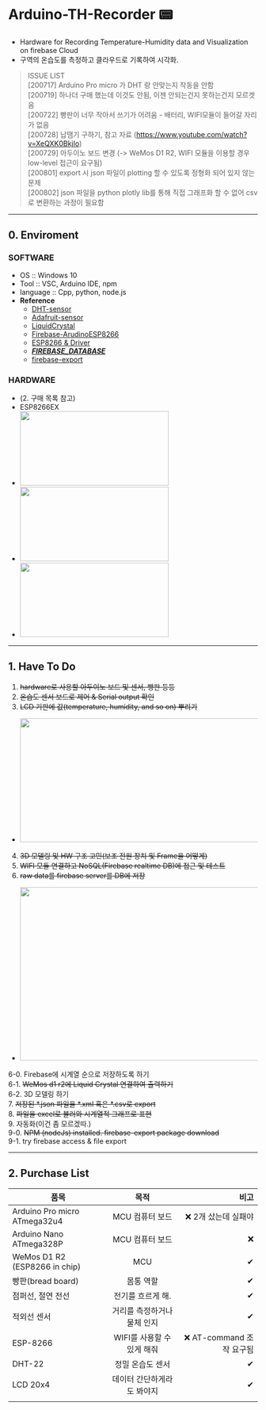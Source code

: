 # Arduino-TH-Recorder 📟  
- Hardware for Recording Temperature-Humidity data and Visualization on firebase Cloud  
- 구역의 온습도를 측정하고 클라우드로 기록하여 시각화.    

 > ISSUE LIST  
 > [200717] Arduino Pro micro 가 DHT 랑 안맞는지 작동을 안함  
 > [200719] 하나더 구매 했는데 이것도 안됨, 이젠 안되는건지 못하는건지 모르겟음  
 > [200722] 빵판이 너무 작아서 쓰기가 어려움 - 배터리, WIFI모듈이 들어갈 자리가 없음  
 > [200728] 납땜기 구하기, 참고 자료 (https://www.youtube.com/watch?v=XeQXK0BkjIo)  
 > [200729] 아두이노 보드 변경 (-> WeMos D1 R2, WIFI 모듈을 이용할 경우 low-level 접근이 요구됨)  
 > [200801] export 시 json 파일이 plotting 할 수 있도록 정형화 되어 있지 않는 문제  
 > [200802] json 파일을 python plotly lib를 통해 직접 그래프화 할 수 없어 csv로 변환하는 과정이 필요함

--------------------------------------------------------    
## 0. Enviroment
### SOFTWARE
- OS :: Windows 10  
- Tool :: VSC, Arduino IDE, npm  
- language :: Cpp, python, node.js  
- <b>Reference</b>  
  - [DHT-sensor](https://github.com/adafruit/DHT-sensor-library)         
  - [Adafruit-sensor](https://github.com/adafruit/Adafruit_Sensor)
  - [LiquidCrystal](https://github.com/fdebrabander/Arduino-LiquidCrystal-I2C-library)
  - [Firebase-ArudinoESP8266](https://github.com/FirebaseExtended/firebase-arduino)
  - [ESP8266 & Driver](http://blog.daum.net/rockjjy99/2453)
  - [<I>__FIREBASE_DATABASE__</I>](https://console.firebase.google.com/u/0/project/arduino-th-firebase/database/arduino-th-firebase/data)  
  - [firebase-export](https://github.com/sinisavukovic/firebase-export)
### HARDWARE
- (2. 구매 목록 참고)
- ESP8266EX  
- <img src="https://user-images.githubusercontent.com/26760693/88066284-8c7a7000-cba8-11ea-86d3-01b5af752ef0.jpg"  width="300" height="150">  
- <img src="https://user-images.githubusercontent.com/26760693/88080089-8b9e0a00-cbb9-11ea-8283-2d7a3851af7d.png"  width="300" height="150">  
- <img src="https://user-images.githubusercontent.com/26760693/88070811-10832680-cbae-11ea-8fa9-01a02a447c5f.png"  width="300" height="150">  

------------------ --------------------------------------    


## 1. Have To Do
1. ~~hardware로 사용할 아두이노 보드 및 센서, 빵판 등등~~  
2. ~~온습도 센서 보드로 제어 & Serial output 확인~~  
3. ~~LCD 기판에 값(temperature, humidity, and so on) 뿌리기~~  
*  <img src="https://user-images.githubusercontent.com/26760693/88080350-e9caed00-cbb9-11ea-97f4-aa4d692da0cf.jpg"  width="500" height="250">
4. ~~3D 모델링 및 HW 구조 고민(보조 전원 장치 및 Frame을 어떻게)~~  
5. ~~WIFI 모듈 연결하고 NoSQL(Firebase realtime DB)에 접근 및 테스트~~
6. ~~raw data를 firebase server를 DB에 저장~~  
*  <img src="https://user-images.githubusercontent.com/26760693/88939656-be36b980-d2c1-11ea-9d35-19902304468f.jpg" width="500" height="350">  
6-0.  Firebase에 시계열 순으로 저장하도록 하기  
6-1.  ~~WeMos d1 r2에 Liquid Crystal 연결하여 출력하기~~  
6-2.  3D 모델링 하기  
7. ~~저장된 \*.json 파일을 \*.xml 혹은 \*.csv로 export~~    
8. ~~파일을 excel로 불러와 시계열적 그래프로 표현~~  
9. 자동화(이건 좀 모르겠따.)  
9-0. ~~NPM (nodeJs) installed. firebase-export package download~~  
9-1. try firebase access & file export  

--------------------------------------------------------    

    
## 2. Purchase List
| 품목 | 목적 | 비고 |
|---|:---:|---:|
| Arduino Pro micro ATmega32u4 | MCU 컴퓨터 보드 | ❌ 2개 샀는데 실패야 |
| Arduino Nano ATmega328P | MCU 컴퓨터 보드 | ❌ |
| WeMos D1 R2 (ESP8266 in chip) | MCU | ✔ |
| 빵판(bread board) | 몸통 역할 | ✔ |
| 점퍼선, 절연 전선 | 전기를 흐르게 해. | ✔ |
| 적외선 센서 | 거리를 측정하거나 물체 인지 | ✔ |
| ESP-8266  | WIFI를 사용할 수 있게 해줘 | ❌ AT-command 조작 요구됨 |
| DHT-22 | 정밀 온습도 센서  | ✔ |
| LCD 20x4 | 데이터 간단하게라도 봐야지 | ✔ |
| | |

